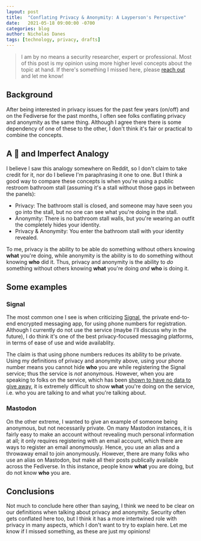 ```yaml
---
layout: post
title:  "Conflating Privacy & Anonymity: A Layperson's Perspective"
date:   2021-05-18 09:00:00 -0700
categories: blog
author: Nicholas Danes
tags: [technology, privacy, drafts]
---
```


> I am by no means a security researcher, expert or professional. Most of this post is my opinion using more higher level concepts about the topic at hand. If there's something I missed here, please [reach out](/#contact) and let me know!

## Background

After being interested in privacy issues for the past few years (on/off) and on the Fediverse for the past months, I often see folks conflating privacy and anonymity as the same thing. Although I agree there there is some dependency of one of these to the other, I don't think it's fair or practical to combine the concepts.

## A 💩 and Imperfect Analogy

I believe I saw this analogy somewhere on Reddit, so I don't claim to take credit for it, nor do I believe I'm paraphrasing it one to one. But I think a good way to compare these concepts is when you're using a public restroom bathroom stall (assuming it's a stall without those gaps in between the panels):

* Privacy: The bathroom stall is closed, and someone may have seen you go into the stall, but no one can see what you're doing in the stall. 
* Anonymity: There is no bathroom stall walls, but you're wearing an outfit the completely hides your identity.
* Privacy & Anonymity: You enter the bathroom stall with your identity revealed.   

To me, privacy is the ability to be able do something without others knowing **what** you're doing, while anonymity is the ability is to do something without knowing **who** did it. Thus, privacy and anonymity is the ability to *do* something without others knowing **what** you're doing *and* **who** is doing it. 

## Some examples

### Signal

The most common one I see is when criticizing [Signal](https://signal.org/), the private end-to-end encrypted messaging app, for using phone numbers for registration. Although I currently do not use the service (maybe I'll discuss why in the future), I do think it's one of the best privacy-focused messaging platforms, in terms of ease of use and wide availablity.

The claim is that using phone numbers reduces its ability to be private. Using my definitions of privacy and anonymity above, using your phone number means you cannot hide **who** you are while registering the Signal service; thus the service is *not* anonymous. However, when you are speaking to folks on the service, which has been [shown to have no data to give away](https://signal.org/bigbrother/eastern-virginia-grand-jury/), it is extremely difficult to show **what** you're doing on the service, i.e. who you are talking to and what you're talking about. 


### Mastodon

On the other extreme, I wanted to give an example of someone being anonymous, but not necessarily private. On many Mastodon instances, it is fairly easy to make an account without revealing much personal information at all; it only requires registering with an email account, which there are ways to register an email anonymously. Hence, you use an alias and a throwaway email to join anonymously. However, there are many folks who use an alias on Mastodon, but make all their posts publically available across the Fediverse. In this instance, people know **what** you are doing, but do not know **who** you are.


## Conclusions

Not much to conclude here other than saying, I think we need to be clear on our definitions when talking about privacy and anonymity. Security often gets conflated here too, but I think it has a more intertwined role with privacy in many aspects, which I don't want to try to explain here. Let me know if I missed something, as these are just my opinions!


